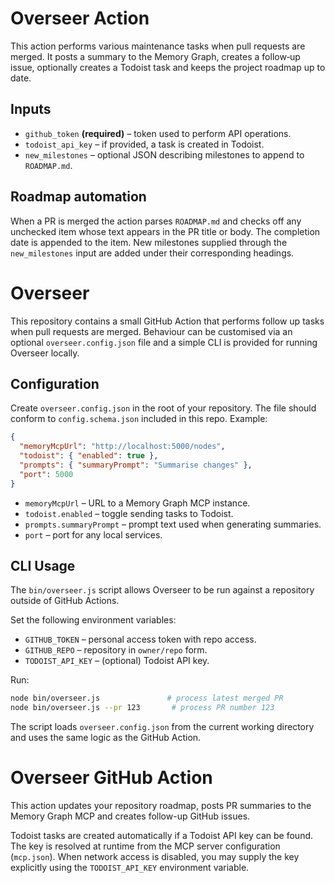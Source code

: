 # Overseer Action

This action performs various maintenance tasks when pull requests are merged. It posts a summary to the Memory Graph, creates a follow‑up issue, optionally creates a Todoist task and keeps the project roadmap up to date.

## Inputs

* `github_token` **(required)** – token used to perform API operations.
* `todoist_api_key` – if provided, a task is created in Todoist.
* `new_milestones` – optional JSON describing milestones to append to `ROADMAP.md`.

## Roadmap automation

When a PR is merged the action parses `ROADMAP.md` and checks off any unchecked item whose text appears in the PR title or body. The completion date is appended to the item. New milestones supplied through the `new_milestones` input are added under their corresponding headings.

# Overseer

This repository contains a small GitHub Action that performs follow up tasks when pull requests are merged. Behaviour can be customised via an optional `overseer.config.json` file and a simple CLI is provided for running Overseer locally.

## Configuration

Create `overseer.config.json` in the root of your repository. The file should conform to `config.schema.json` included in this repo. Example:

```json
{
  "memoryMcpUrl": "http://localhost:5000/nodes",
  "todoist": { "enabled": true },
  "prompts": { "summaryPrompt": "Summarise changes" },
  "port": 5000
}
```

- `memoryMcpUrl` – URL to a Memory Graph MCP instance.
- `todoist.enabled` – toggle sending tasks to Todoist.
- `prompts.summaryPrompt` – prompt text used when generating summaries.
- `port` – port for any local services.

## CLI Usage

The `bin/overseer.js` script allows Overseer to be run against a repository outside of GitHub Actions.

Set the following environment variables:

- `GITHUB_TOKEN` – personal access token with repo access.
- `GITHUB_REPO` – repository in `owner/repo` form.
- `TODOIST_API_KEY` – (optional) Todoist API key.

Run:

```bash
node bin/overseer.js               # process latest merged PR
node bin/overseer.js --pr 123       # process PR number 123
```

The script loads `overseer.config.json` from the current working directory and uses the same logic as the GitHub Action.
# Overseer GitHub Action

This action updates your repository roadmap, posts PR summaries to the Memory Graph MCP and creates follow-up GitHub issues.

Todoist tasks are created automatically if a Todoist API key can be found. The key is resolved at runtime from the MCP server configuration (`mcp.json`). When network access is disabled, you may supply the key explicitly using the `TODOIST_API_KEY` environment variable.
